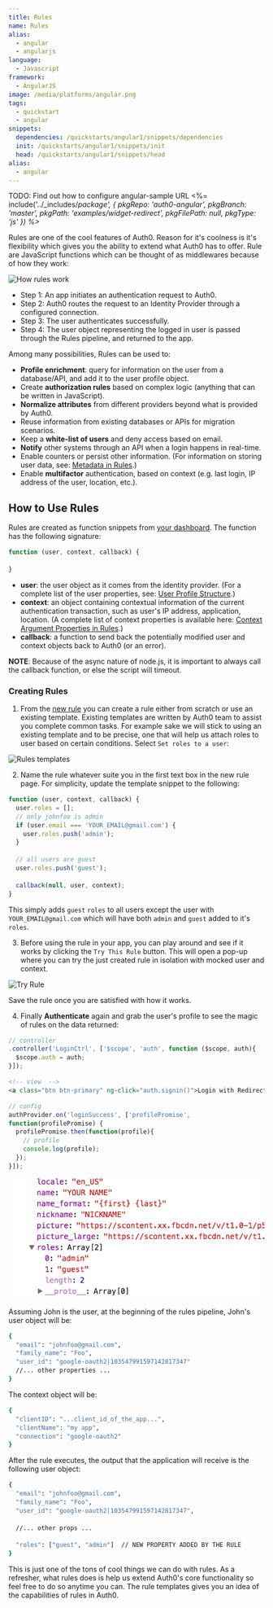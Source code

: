 ```yaml
---
title: Rules
name: Rules
alias:
  - angular
  - angularjs
language:
  - Javascript
framework:
  - AngularJS
image: /media/platforms/angular.png
tags:
  - quickstart
  - angular
snippets:
  dependencies: /quickstarts/angular1/snippets/dependencies
  init: /quickstarts/angular1/snippets/init
  head: /quickstarts/angular1/snippets/head
alias:
  - angular
---
```


<!-- Every section in this doc can be reused in other quickstarts except the step 4 of creating rules  -->

TODO: Find out how to configure angular-sample URL
<%= include('../_includes/_package', {
  pkgRepo: 'auth0-angular',
  pkgBranch: 'master',
  pkgPath: 'examples/widget-redirect',
  pkgFilePath: null,
  pkgType: 'js'
}) %>_

Rules are one of the cool features of Auth0. Reason for it's coolness is it's flexibility which gives you the ability to extend what Auth0 has to offer. Rule are JavaScript functions which can be thought  of as middlewares because of how they work:

![How rules work](/media/articles/rules/flow.png)

- Step 1: An app initiates an authentication request to Auth0.
- Step 2: Auth0 routes the request to an Identity Provider through a configured connection.
- Step 3: The user authenticates successfully.
- Step 4: The user object representing the logged in user is passed through the Rules pipeline, and returned to the app.

Among many possibilities, Rules can be used to:

- __Profile enrichment__: query for information on the user from a database/API, and add it to the user profile object.
- Create __authorization rules__ based on complex logic (anything that can be written in JavaScript).
- __Normalize attributes__ from different providers beyond what is provided by Auth0.
- Reuse information from existing databases or APIs for migration scenarios.
- Keep a __white-list of users__ and deny access based on email.
- __Notify__ other systems through an API when a login happens in real-time.
- Enable counters or persist other information. (For information on storing user data, see: [Metadata in Rules](https://auth0.com/docs/rules/metadata-in-rules).)
- Enable __multifactor__ authentication, based on context (e.g. last login, IP address of the user, location, etc.).

## How to Use Rules
Rules are created as function snippets from [your dashboard](https://manage.auth0.com/#/rules/create). The function has the following signature:

```js
function (user, context, callback) {

}
```

- __user__: the user object as it comes from the identity provider. (For a complete list of the user properties, see: [User Profile Structure](https://auth0.com/docs/user-profile/user-profile-structure).)
- __context__: an object containing contextual information of the current authentication transaction, such as user's IP address, application, location. (A complete list of context properties is available here: [Context Argument Properties in Rules](https://auth0.com/docs/rules/context).)
- __callback__: a function to send back the potentially modified user and context objects back to Auth0 (or an error).

__NOTE__: Because of the async nature of node.js, it is important to always call the callback function, or else the script will timeout.

### Creating Rules
1. From the [new rule](https://manage.auth0.com/#/rules/create) you can create a rule either from scratch or use an existing template. Existing templates are written by Auth0 team to assist you complete common tasks. For example sake we will stick to using an existing template and to be precise, one that will help us attach roles to user based on certain conditions. Select `Set roles to a user`:

![Rules templates](/media/articles/angularjs/rule_template.png)

2. Name the rule whatever suite you in the first text box in the new rule page. For simplicity, update the template snippet to the following:

```js
function (user, context, callback) {
  user.roles = [];
  // only johnfoo is admin
  if (user.email === 'YOUR_EMAIL@gmail.com') {
    user.roles.push('admin');
  }

  // all users are guest
  user.roles.push('guest');

  callback(null, user, context);
}
```

This simply adds `guest` `roles` to all users except the user with `YOUR_EMAIL@gmail.com` which will have both `admin` and `guest` added to it's `roles`.

3. Before using the rule in your app, you can play around and see if it works by clicking the `Try This Rule` button. This will open a pop-up where you can try the just created rule in isolation with mocked user and context.

![Try Rule](/media/articles/rules/try_rule.png)

Save the rule once you are satisfied with how it works.

4. Finally __Authenticate__ again and grab the user's profile to see the magic of rules on the data returned:


```js
// controller
.controller('LoginCtrl', ['$scope', 'auth', function ($scope, auth){
  $scope.auth = auth;
}]);

```

```html
<!-- view  -->
<a class="btn btn-primary" ng-click="auth.signin()">Login with Redirect</a>
```

```js
// config
authProvider.on('loginSuccess', ['profilePromise',
function(profilePromise) {
  profilePromise.then(function(profile){
    // profile
    console.log(profile);
  });
}]);
```

![Console](/media/articles/rules/console.png)

Assuming John is the user, at the beginning of the rules pipeline, John's user object will be:

```bash
{
  "email": "johnfoo@gmail.com",
  "family_name": "Foo",
  "user_id": "google-oauth2|103547991597142817347"
  //... other properties ...
}
```

The context object will be:

```bash
{
  "clientID": "...client_id_of_the_app...",
  "clientName": "my app",
  "connection": "google-oauth2"
}
```

After the rule executes, the output that the application will receive is the following user object:

```bash
{
  "email": "johnfoo@gmail.com",
  "family_name": "Foo",
  "user_id": "google-oauth2|103547991597142817347",

  //... other props ...

  "roles": ["guest", "admin"]  // NEW PROPERTY ADDED BY THE RULE
}
```

This is just one of the tons of cool things we can do with rules. As a refresher, what rules does is help us extend Auth0's core functionality so feel free to do so anytime you can. The rule templates gives you an idea of the capabilities of rules in Auth0.
